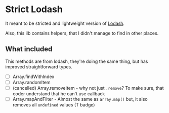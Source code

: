 # Strict Lodash

It meant to be stricted and lightweight version of [Lodash](http://lodash.com/).

Also, this ilb contains helpers, that I didn't manage to find in other places.

## What included

This methods are from lodash, they're doing the same thing, but has improved straightforward types.

- [ ] Array.findWithIndex
- [ ] Array.randomItem
- [ ] (cancelled) Array.removeItem - why not just `.remove`? To make sure, that coder understand that he can't use callback
- [ ] Array.mapAndFilter - Almost the same as `array.map()` but, it also removes all `undefined` values (T badge)
